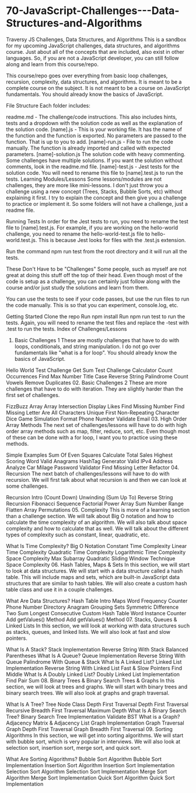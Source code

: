 # 70-JavaScript-Challenges---Data-Structures-and-Algorithms
Traversy JS Challenges, Data Structures, and Algorithms
This is a sandbox for my upcoming JavaScript challenges, data structures, and algorithms course. Just about all of the concepts that are included, also exist in other languages. So, if you are not a JavaScript developer, you can still follow along and learn from this course/repo.

This course/repo goes over everything from basic loop challenges, recursion, complexity, data structures, and algorithms. It is meant to be a complete course on the subject. It is not meant to be a course on JavaScript fundamentals. You should already know the basics of JavaScript.

File Structure
Each folder includes:

readme.md - The challenge/code instructions. This also includes hints, tests and a dropdown with the solution code as well as the explanation of the solution code.
[name].js - This is your working file. It has the name of the function and the function is exported. No parameters are passed to the function. That is up to you to add.
[name]-run.js - File to run the code manually. The function is already imported and called with expected parameters.
[name]-solution.js The solution code with heavy commenting. Some challenges have multiple solutions. If you want the solution without comments, look in the readme.md file.
[name]-test.js - Jest tests for the solution code. You will need to rename this file to [name].test.js to run the tests.
Learning Modules/Lessons
Some lessons/modules are not challenges, they are more like mini-lessons. I don't just throw you a challenge using a new concept (Trees, Stacks, Bubble Sorts, etc) without explaining it first. I try to explain the concept and then give you a challenge to practice or implement it. So some folders will not have a challenge, just a readme file.

Running Tests
In order for the Jest tests to run, you need to rename the test file to [name].test.js. For example, if you are working on the hello-world challenge, you need to rename the hello-world-test.js file to hello-world.test.js. This is because Jest looks for files with the .test.js extension.

Run the command npm run test from the root directory and it will run all the tests.

These Don't Have to be "Challenges"
Some people, such as myself are not great at doing this stuff off the top of their head. Even though most of the code is setup as a challenge, you can certainly just follow along with the course and/or just study the solutions and learn from them.

You can use the tests to see if your code passes, but use the run files to run the code manually. This is so that you can experiment, console.log, etc.

Getting Started
Clone the repo
Run npm install
Run npm run test to run the tests. Again, you will need to rename the test files and replace the -test with .test to run the tests.
Index of Challenges/Lessons
01. Basic Challenges 1
These are mostly challenges that have to do with loops, conditionals, and string manipulation. I do not go over fundamentals like "what is a for loop". You should already know the basics of JavaScript.

Hello World Test Challenge
Get Sum Test Challenge
Calculator
Count Occurrences
Find Max Number
Title Case
Reverse String
Palindrome
Count Vowels
Remove Duplicates
02. Basic Challenges 2
These are more challenges that have to do with iteration. They are slightly harder than the first set of challenges.

FizzBuzz Array
Array Intersection
Display Likes
Find Missing Number
Find Missing Letter
Are All Characters Unique
First Non-Repeating Character
Dice Game Simulation
Format Phone Number
Validate Email
03. High Order Array Methods
The next set of challenges/lessons will have to do with high order array methods such as map, filter, reduce, sort, etc. Even though most of these can be done with a for loop, I want you to practice using these methods.

Simple Examples
Sum Of Even Squares
Calculate Total Sales
Highest Scoring Word
Valid Anagrams
HashTag Generator
Valid IPv4 Address
Analyze Car Milage
Password Validator
Find Missing Letter Refactor
04. Recursion
The next batch of challenges/lessons will have to do with recursion. We will first talk about what recursion is and then we can look at some challenges.

Recursion Intro (Count Down)
Unwinding (Sum Up To)
Reverse String Recursion
Fibonacci Sequence
Factorial
Power
Array Sum
Number Range
Flatten Array
Permutations
05. Complexity
This is more of a learning section than a challenge section. We will talk about Big O notation and how to calculate the time complexity of an algorithm. We will also talk about space complexity and how to calculate that as well. We will talk about the different types of complexity such as constant, linear, quadratic, etc.

What Is Time Complexity?
Big O Notation
Constant Time Complexity
Linear Time Complexity
Quadratic Time Complexity
Logarithmic Time Complexity
Space Complexity
Max Subarray Quadratic
Sliding Window Technique
Space Complexity
06. Hash Tables, Maps & Sets
In this section, we will start to look at data structures. We will start with a data structure called a hash table. This will include maps and sets, which are built-in JavaScript data structures that are similar to hash tables. We will also create a custom hash table class and use it in a couple challenges.

What Are Data Structures?
Hash Table Intro
Maps
Word Frequency Counter
Phone Number Directory
Anagram Grouping
Sets
Symmetric Difference
Two Sum
Longest Consecutive
Custom Hash Table
Word Instance Counter
Add getValues() Method
Add getValues() Method
07. Stacks, Queues & Linked Lists
In this section, we will look at working with data structures such as stacks, queues, and linked lists. We will also look at fast and slow pointers.

What Is A Stack?
Stack Implementation
Reverse String With Stack
Balanced Parentheses
What Is A Queue?
Queue Implementation
Reverse String With Queue
Palindrome With Queue & Stack
What Is A Linked List?
Linked List Implementation
Reverse String With Linked List
Fast & Slow Pointers
Find Middle
What Is A Doubly Linked List?
Doubly Linked List Implementation
Find Pair Sum
08. Binary Trees & Binary Search Trees & Graphs
In this section, we will look at trees and graphs. We will start with binary trees and binary search trees. We will also look at graphs and graph traversal.

What Is A Tree?
Tree Node Class
Depth First Traversal
Depth First Traversal Recursive
Breadth First Traversal
Maximum Depth
What Is A Binary Search Tree?
Binary Search Tree Implementation
Validate BST
What is a Graph?
Adjacency Matrix & Adjacency List
Graph Implementation
Graph Traversal
Graph Depth First Traversal
Graph Breadth First Traversal
09. Sorting Algorithms
In this section, we will get into sorting algorithms. We will start with bubble sort, which is very popular in interviews. We will also look at selection sort, insertion sort, merge sort, and quick sort.

What Are Sorting Algorithms?
Bubble Sort Algorithm
Bubble Sort Implementation
Insertion Sort Algorithm
Insertion Sort Implementation
Selection Sort Algorithm
Selection Sort Implementation
Merge Sort Algorithm
Merge Sort Implementation
Quick Sort Algorithm
Quick Sort Implementation
